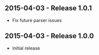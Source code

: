 ## 2015-04-03 - Release 1.0.1

- Fix future parser issues

## 2015-04-03 - Release 1.0.0

- Initial release
